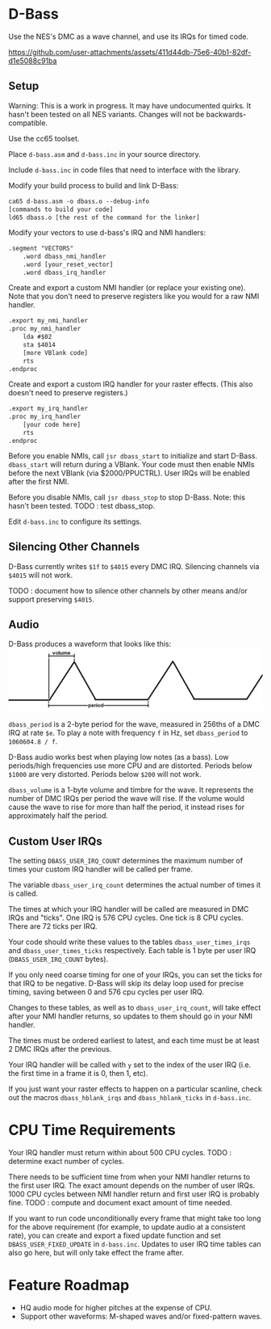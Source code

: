 D-Bass
======
Use the NES's DMC as a wave channel, and use its IRQs for timed code.

https://github.com/user-attachments/assets/411d44db-75e6-40b1-82df-d1e5088c91ba

Setup
-----
Warning: This is a work in progress.
It may have undocumented quirks.
It hasn't been tested on all NES variants.
Changes will not be backwards-compatible.

Use the cc65 toolset.

Place `d-bass.asm` and `d-bass.inc` in your source directory.

Include `d-bass.inc` in code files that need to interface with the library.

Modify your build process to build and link D-Bass:
```
ca65 d-bass.asm -o dbass.o --debug-info
[commands to build your code]
ld65 dbass.o [the rest of the command for the linker]
```

Modify your vectors to use d-bass's IRQ and NMI handlers:
```
.segment "VECTORS"
	.word dbass_nmi_handler
	.word [your_reset_vector]
	.word dbass_irq_handler
```

Create and export a custom NMI handler (or replace your existing one). Note that you don't need to preserve registers like you would for a raw NMI handler.
```
.export my_nmi_handler
.proc my_nmi_handler
	lda #$02
	sta $4014
	[more VBlank code]
	rts
.endproc
```

Create and export a custom IRQ handler for your raster effects. (This also doesn't need to preserve registers.)
```
.export my_irq_handler
.proc my_irq_handler
	[your code here]
	rts
.endproc
```

Before you enable NMIs, call `jsr dbass_start` to initialize and start D-Bass. `dbass_start` will return during a VBlank. Your code must then enable NMIs before the next VBlank (via $2000/PPUCTRL). User IRQs will be enabled after the first NMI.

Before you disable NMIs, call `jsr dbass_stop` to stop D-Bass. Note: this hasn't been tested. TODO : test dbass_stop.

Edit `d-bass.inc` to configure its settings.

Silencing Other Channels
------------------------
D-Bass currently writes `$1f` to `$4015` every DMC IRQ. Silencing channels via `$4015` will not work.

TODO : document how to silence other channels by other means and/or support preserving `$4015`.

Audio
-----
D-Bass produces a waveform that looks like this:
![Waveform](https://github.com/0xB0C5/d-bass/blob/main/docs/wave.png)

`dbass_period` is a 2-byte period for the wave, measured in 256ths of a DMC IRQ at rate `$e`.
To play a note with frequency `f` in Hz, set `dbass_period` to `1060604.8 / f`.

D-Bass audio works best when playing low notes (as a bass).
Low periods/high frequencies use more CPU and are distorted.
Periods below `$1000` are very distorted.
Periods below `$200` will not work.

`dbass_volume` is a 1-byte volume and timbre for the wave. It represents the number of DMC IRQs per period the wave will rise.
If the volume would cause the wave to rise for more than half the period, it instead rises for approximately half the period.

Custom User IRQs
----------------
The setting `DBASS_USER_IRQ_COUNT` determines the maximum number of times your custom IRQ handler will be called per frame.

The variable `dbass_user_irq_count` determines the actual number of times it is called.

The times at which your IRQ handler will be called are measured in DMC IRQs and "ticks".
One IRQ is 576 CPU cycles. One tick is 8 CPU cycles. There are 72 ticks per IRQ.

Your code should write these values to the tables `dbass_user_times_irqs` and `dbass_user_times_ticks` respectively.
Each table is 1 byte per user IRQ (`DBASS_USER_IRQ_COUNT` bytes).

If you only need coarse timing for one of your IRQs, you can set the ticks for that IRQ to be negative. D-Bass will skip its delay loop used for precise timing, saving between 0 and 576 cpu cycles per user IRQ.

Changes to these tables, as well as to `dbass_user_irq_count`, will take effect after your NMI handler returns, so updates to them should go in your NMI handler.

The times must be ordered earliest to latest, and each time must be at least 2 DMC IRQs after the previous.

Your IRQ handler will be called with `y` set to the index of the user IRQ (i.e. the first time in a frame it is 0, then 1, etc).

If you just want your raster effects to happen on a particular scanline, check out the macros `dbass_hblank_irqs` and `dbass_hblank_ticks` in `d-bass.inc`.

CPU Time Requirements
=====================

Your IRQ handler must return within about 500 CPU cycles. TODO : determine exact number of cycles.

There needs to be sufficient time from when your NMI handler returns to the first user IRQ.
The exact amount depends on the number of user IRQs.
1000 CPU cycles between NMI handler return and first user IRQ is probably fine.
TODO : compute and document exact amount of time needed.

If you want to run code unconditionally every frame that might take too long for the above requirement (for example, to update audio at a consistent rate), you can create and export a fixed update function and set `DBASS_USER_FIXED_UPDATE` in `d-bass.inc`. Updates to user IRQ time tables can also go here, but will only take effect the frame after.

Feature Roadmap
===============

- HQ audio mode for higher pitches at the expense of CPU.
- Support other waveforms: M-shaped waves and/or fixed-pattern waves.
